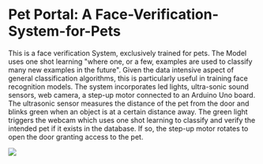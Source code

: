 # Pet Portal: A Face-Verification-System-for-Pets

This is a face verification System, exclusively trained for pets. The Model uses one shot learning "where one, or a few, examples are used to classify many new examples in the future". Given the data intensive aspect of general classification algorithms, this is particularly useful in training face recognition models. 
The system incorporates led lights, ultra-sonic sound sensors, web camera, a step-up motor connected to an Arduino Uno board. The ultrasonic sensor measures the distance of the pet from the door and blinks green when an object is at a certain distance away. The green light triggers the webcam which uses one shot learning to classify and verify the intended pet if it exists in the database. If so, the step-up motor rotates to open the door granting access to the pet.

![](https://github.com/Gautam8080/Pet-Portal/blob/master/pet-portal.jpg?raw=true)
